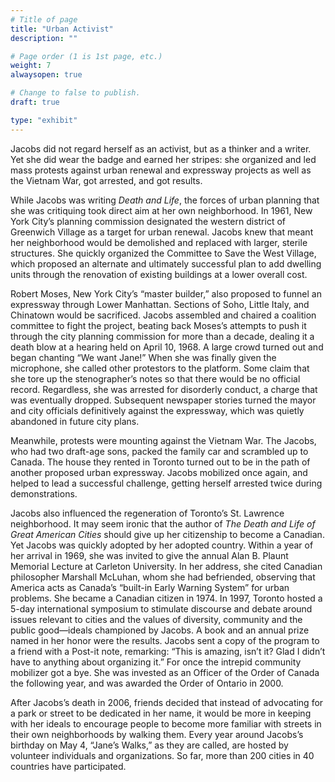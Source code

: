 ```yaml
---
# Title of page
title: "Urban Activist"
description: ""

# Page order (1 is 1st page, etc.)
weight: 7
alwaysopen: true

# Change to false to publish.
draft: true

type: "exhibit"
---
```

Jacobs did not regard herself as an activist, but as a thinker and a writer. Yet she did wear the badge and earned her stripes: she organized and led mass protests against urban renewal and expressway projects as well as the Vietnam War, got arrested, and got results.

While Jacobs was writing *Death and Life*, the forces of urban planning that she was critiquing took direct aim at her own neighborhood. In 1961, New York City’s planning commission designated the western district of Greenwich Village as a target for urban renewal. Jacobs knew that meant her neighborhood would be demolished and replaced with larger, sterile structures. She quickly organized the Committee to Save the West Village, which proposed an alternate and ultimately successful plan to add dwelling units through the renovation of existing buildings at a lower overall cost.

Robert Moses, New York City’s “master builder,” also proposed to funnel an expressway through Lower Manhattan. Sections of Soho, Little Italy, and Chinatown would be sacrificed. Jacobs assembled and chaired a coalition committee to fight the project, beating back Moses’s attempts to push it through the city planning commission for more than a decade, dealing it a death blow at a hearing held on April 10, 1968. A large crowd turned out and began chanting “We want Jane!” When she was finally given the microphone, she called other protestors to the platform. Some claim that she tore up the stenographer’s notes so that there would be no official record. Regardless, she was arrested for disorderly conduct, a charge that was eventually dropped. Subsequent newspaper stories turned the mayor and city officials definitively against the expressway, which was quietly abandoned in future city plans.

Meanwhile, protests were mounting against the Vietnam War. The Jacobs, who had two draft-age sons, packed the family car and scrambled up to Canada. The house they rented in Toronto turned out to be in the path of another proposed urban expressway. Jacobs mobilized once again, and helped to lead a successful challenge, getting herself arrested twice during demonstrations. 

Jacobs also influenced the regeneration of Toronto’s St. Lawrence neighborhood. It may seem ironic that the author of *The Death and Life of Great American Cities* should give up her citizenship to become a Canadian. Yet Jacobs was quickly adopted by her adopted country. Within a year of her arrival in 1969, she was invited to give the annual Alan B. Plaunt Memorial Lecture at Carleton University. In her address, she cited Canadian philosopher Marshall McLuhan, whom she had befriended, observing that America acts as Canada’s “built-in Early Warning System” for urban problems. She became a Canadian citizen in 1974. In 1997, Toronto hosted a 5-day international symposium to stimulate discourse and debate around issues relevant to cities and the values of diversity, community and the public good—ideals championed by Jacobs. A book and an annual prize named in her honor were the results. Jacobs sent a copy of the program to a friend with a Post-it note, remarking: “This is amazing, isn’t it? Glad I didn’t have to anything about organizing it.” For once the intrepid community mobilizer got a bye. She was invested as an Officer of the Order of Canada the following year, and was awarded the Order of Ontario in 2000.

After Jacobs’s death in 2006, friends decided that instead of advocating for a park or street to be dedicated in her name, it would be more in keeping with her ideals to encourage people to become more familiar with streets in their own neighborhoods by walking them. Every year around Jacobs’s birthday on May 4, “Jane’s Walks,” as they are called, are hosted by volunteer individuals and organizations. So far, more than 200 cities in 40 countries have participated.
